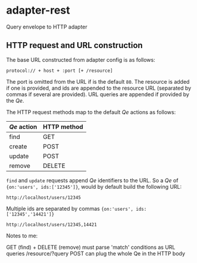 
# adapter-rest


Query envelope to HTTP adapter 



## HTTP request and URL construction

The base URL constructed from adapter config is as follows:

    protocol:// + host + :port [+ /resource]

The port is omitted from the URL if is the default `80`. The resource is added if one is provided, and ids are appended to the resource URL (separated by commas if several are provided). URL queries are appended if provided by the _Qe_.

The HTTP request methods map to the default _Qe_ actions as follows:

_Qe_ action | HTTP method
:-----------|:-----------
find        | GET
create      | POST
update      | POST
remove      | DELETE

`find` and `update` requests append _Qe_ identifiers to the URL. So a _Qe_ of `{on:'users', ids:['12345']}`, would by default build the following URL:

    http://localhost/users/12345

Multiple ids are separated by commas `{on:'users', ids:['12345','14421']}`

    http://localhost/users/12345,14421




Notes to me:

GET (find) + DELETE (remove) must parse 'match' conditions as URL queries /resource/?query
POST can plug the whole Qe in the HTTP body
